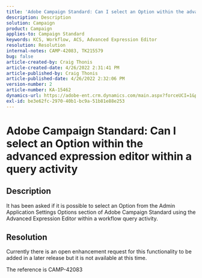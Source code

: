 ```yaml
---
title: 'Adobe Campaign Standard: Can I select an Option within the advanced expression editor within a query activity'
description: Description
solution: Campaign
product: Campaign
applies-to: Campaign Standard
keywords: KCS, Workflow, ACS, Advanced Expression Editor
resolution: Resolution
internal-notes: CAMP-42083, TK215579
bug: false
article-created-by: Craig Thonis
article-created-date: 4/26/2022 2:31:41 PM
article-published-by: Craig Thonis
article-published-date: 4/26/2022 2:32:06 PM
version-number: 2
article-number: KA-15462
dynamics-url: https://adobe-ent.crm.dynamics.com/main.aspx?forceUCI=1&pagetype=entityrecord&etn=knowledgearticle&id=c2f43f96-6dc5-ec11-a7b6-0022480a138b
exl-id: be3e62fc-2970-40b1-bc9a-51b81e88e253
---
```

# Adobe Campaign Standard: Can I select an Option within the advanced expression editor within a query activity

## Description


It has been asked if it is possible to select an Option from the Admin  Application Settings  Options section of Adobe Campaign Standard using the Advanced Expression Editor within a workflow query activity.


## Resolution


Currently there is an open enhancement request for this functionality to be added in a later release but it is not available at this time.

The reference is CAMP-42083
